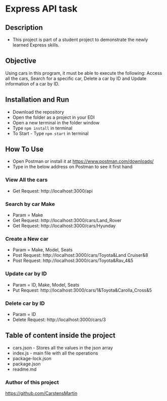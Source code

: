# Express API task

## Description

* This project is part of a student project to demonstrate the newly learned Express skills.

## Objective

Using cars in this program, it must be able to execute the following: Access all the cars, Search for a specific car, Delete a car by ID and
Update information of a car by ID.

## Installation and Run

* Download the repository
* Open the folder as a project in your EDI
* Open a new terminal in the folder window
* Type `npm install` in terminal
* To Start - Type `npm start` in terminal

## How To Use

* Open Postman or install it at https://www.postman.com/downloads/
* Type in the below address on Postman to see it first hand

### View All the cars

* Get Request: http://localhost:3000/api

### Search by car Make

* Param = Make
* Get Request: http://localhost:3000/cars/Land_Rover
* Get Request: http://localhost:3000/cars/Hyunday

### Create a New car

* Param = Make, Model, Seats
* Post Request: http://localhost:3000/cars/Toyota&Land Cruiser&8
* Post Request: http://localhost:3000/cars/Toyota&Rav_4&5

### Update car by ID

* Param = ID, Make, Model, Seats
* Put Request: http://localhost:3000/cars/1&Toyota&Carolla_Cross&5

### Delete car by ID

* Param = ID
* Delete Request: http://localhost:3000/cars/3

## Table of content inside the project

* cars.json - Stores all the values in the json array
* index.js - main file with all the operations
* package-lock.json
* package.json
* readme.md

### Author of this project

https://github.com/CarstensMartin